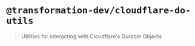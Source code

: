 # `@transformation-dev/cloudflare-do-utils`
> Utilities for interacting with Cloudflare's Durable Objects
